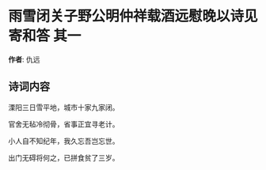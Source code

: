 # 雨雪闭关子野公明仲祥载酒远慰晚以诗见寄和答  其一

**作者**: 仇远

## 诗词内容

溧阳三日雪平地，城市十家九家闭。

官舍无毡冷彻骨，省事正宜寻老计。

小人自不知纪年，我久忘吾岂忘世。

出门无碍将何之，已拼食贫了三岁。

